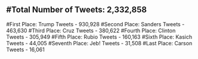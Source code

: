 #Total Number of Tweets: 2,332,858 
---
#First Place: Trump Tweets - 930,928
#Second Place: Sanders Tweets - 463,630
#Third Place: Cruz Tweets - 380,622
#Fourth Place: Clinton Tweets - 305,949
#Fifth Place: Rubio Tweets - 160,163
#Sixth Place: Kasich Tweets - 44,005
#Seventh Place: Jeb! Tweets - 31,508
#Last Place: Carson Tweets - 16,061

